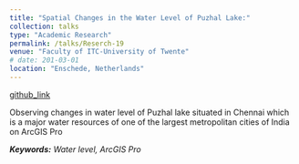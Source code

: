 ```yaml
---
title: "Spatial Changes in the Water Level of Puzhal Lake:"
collection: talks
type: "Academic Research"
permalink: /talks/Reserch-19
venue: "Faculty of ITC-University of Twente"
# date: 201-03-01
location: "Enschede, Netherlands"
---
```


[github_link](http://example2.com)

Observing changes in water level of Puzhal lake situated in Chennai which is a major water resources of one of the largest metropolitan cities of India on ArcGIS Pro 

___Keywords:__  Water level, ArcGIS Pro_